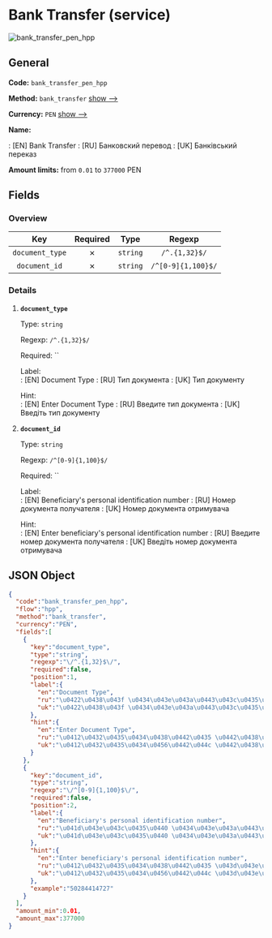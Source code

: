 
# Bank Transfer (service) 
![bank_transfer_pen_hpp](https://static.openfintech.io/payment_methods/bank_transfer_pen_hpp/logo.svg?w=400&c=v0.59.26#w200)  

## General 
 
**Code:** `bank_transfer_pen_hpp` 
 
**Method:** `bank_transfer` 
 [show -->](/payment-methods/bank_transfer/) 
 
**Currency:** `PEN` [show -->](/currencies/PEN/) 
 
**Name:** 
 
:	[EN] Bank Transfer 
:	[RU] Банковский перевод 
:	[UK] Банківський переказ 
 
**Amount limits:** from `0.01` to `377000` PEN 

## Fields 

### Overview 

|Key|Required|Type|Regexp| 
|:---:|:---:|:---:|:---:| 
|`document_type`|✗|`string`|`/^.{1,32}$/`| 
|`document_id`|✗|`string`|`/^[0-9]{1,100}$/`| 
 

### Details 
 
1. **`document_type`** 
 
	Type: `string` 
 
	Regexp: `/^.{1,32}$/` 
 
	Required: `` 
 
	Label:  
	: [EN] Document Type 
	: [RU] Тип документа 
	: [UK] Тип документу 
 
	Hint:  
	: [EN] Enter Document Type 
	: [RU] Введите тип документа 
	: [UK] Введіть тип документу 
 
2. **`document_id`** 
 
	Type: `string` 
 
	Regexp: `/^[0-9]{1,100}$/` 
 
	Required: `` 
 
	Label:  
	: [EN] Beneficiary's personal identification number 
	: [RU] Номер документа получателя 
	: [UK] Номер документа отримувача 
 
	Hint:  
	: [EN] Enter beneficiary's personal identification number 
	: [RU] Введите номер документа получателя 
	: [UK] Введіть номер документа отримувача 
 

## JSON Object 

```json
{
  "code":"bank_transfer_pen_hpp",
  "flow":"hpp",
  "method":"bank_transfer",
  "currency":"PEN",
  "fields":[
    {
      "key":"document_type",
      "type":"string",
      "regexp":"\/^.{1,32}$\/",
      "required":false,
      "position":1,
      "label":{
        "en":"Document Type",
        "ru":"\u0422\u0438\u043f \u0434\u043e\u043a\u0443\u043c\u0435\u043d\u0442\u0430",
        "uk":"\u0422\u0438\u043f \u0434\u043e\u043a\u0443\u043c\u0435\u043d\u0442\u0443"
      },
      "hint":{
        "en":"Enter Document Type",
        "ru":"\u0412\u0432\u0435\u0434\u0438\u0442\u0435 \u0442\u0438\u043f \u0434\u043e\u043a\u0443\u043c\u0435\u043d\u0442\u0430",
        "uk":"\u0412\u0432\u0435\u0434\u0456\u0442\u044c \u0442\u0438\u043f \u0434\u043e\u043a\u0443\u043c\u0435\u043d\u0442\u0443"
      }
    },
    {
      "key":"document_id",
      "type":"string",
      "regexp":"\/^[0-9]{1,100}$\/",
      "required":false,
      "position":2,
      "label":{
        "en":"Beneficiary's personal identification number",
        "ru":"\u041d\u043e\u043c\u0435\u0440 \u0434\u043e\u043a\u0443\u043c\u0435\u043d\u0442\u0430 \u043f\u043e\u043b\u0443\u0447\u0430\u0442\u0435\u043b\u044f",
        "uk":"\u041d\u043e\u043c\u0435\u0440 \u0434\u043e\u043a\u0443\u043c\u0435\u043d\u0442\u0430 \u043e\u0442\u0440\u0438\u043c\u0443\u0432\u0430\u0447\u0430"
      },
      "hint":{
        "en":"Enter beneficiary's personal identification number",
        "ru":"\u0412\u0432\u0435\u0434\u0438\u0442\u0435 \u043d\u043e\u043c\u0435\u0440 \u0434\u043e\u043a\u0443\u043c\u0435\u043d\u0442\u0430 \u043f\u043e\u043b\u0443\u0447\u0430\u0442\u0435\u043b\u044f",
        "uk":"\u0412\u0432\u0435\u0434\u0456\u0442\u044c \u043d\u043e\u043c\u0435\u0440 \u0434\u043e\u043a\u0443\u043c\u0435\u043d\u0442\u0430 \u043e\u0442\u0440\u0438\u043c\u0443\u0432\u0430\u0447\u0430"
      },
      "example":"50284414727"
    }
  ],
  "amount_min":0.01,
  "amount_max":377000
}
```  
